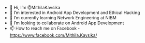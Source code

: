 - 👋 Hi, I’m @MithilaKavsika
- 👀 I’m interested in Android App Development and Ethical Hacking
- 🌱 I’m currently learning Network Engineering at NIBM
- 💞️ I’m looking to collaborate on Android App Development
- 📫 How to reach me on Facebook - https://www.facebook.com/Mithila.Kavsika/

<!---
MithilaKavsika/MithilaKavsika is a ✨ special ✨ repository because its `README.md` (this file) appears on your GitHub profile.
You can click the Preview link to take a look at your changes.
--->
